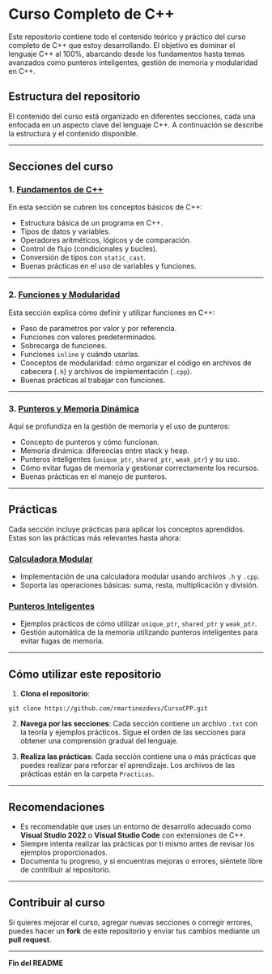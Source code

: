 # Curso Completo de C++

Este repositorio contiene todo el contenido teórico y práctico del curso completo de C++ que estoy desarrollando. El objetivo es dominar el lenguaje C++ al 100%, abarcando desde los fundamentos hasta temas avanzados como punteros inteligentes, gestión de memoria y modularidad en C++.

## Estructura del repositorio

El contenido del curso está organizado en diferentes secciones, cada una enfocada en un aspecto clave del lenguaje C++. A continuación se describe la estructura y el contenido disponible.

---

## Secciones del curso

### 1. [Fundamentos de C++](Seccion1_Fundamentos.txt)

En esta sección se cubren los conceptos básicos de C++:
- Estructura básica de un programa en C++.
- Tipos de datos y variables.
- Operadores aritméticos, lógicos y de comparación.
- Control de flujo (condicionales y bucles).
- Conversión de tipos con `static_cast`.
- Buenas prácticas en el uso de variables y funciones.

---

### 2. [Funciones y Modularidad](Seccion2_Funciones.txt)

Esta sección explica cómo definir y utilizar funciones en C++:
- Paso de parámetros por valor y por referencia.
- Funciones con valores predeterminados.
- Sobrecarga de funciones.
- Funciones `inline` y cuándo usarlas.
- Conceptos de modularidad: cómo organizar el código en archivos de cabecera (`.h`) y archivos de implementación (`.cpp`).
- Buenas prácticas al trabajar con funciones.

---

### 3. [Punteros y Memoria Dinámica](Seccion3_Punteros.txt)

Aquí se profundiza en la gestión de memoria y el uso de punteros:
- Concepto de punteros y cómo funcionan.
- Memoria dinámica: diferencias entre stack y heap.
- Punteros inteligentes (`unique_ptr`, `shared_ptr`, `weak_ptr`) y su uso.
- Cómo evitar fugas de memoria y gestionar correctamente los recursos.
- Buenas prácticas en el manejo de punteros.

---

## Prácticas

Cada sección incluye prácticas para aplicar los conceptos aprendidos. Estas son las prácticas más relevantes hasta ahora:

### [Calculadora Modular](Practicas_CalculadoraModular.txt)

- Implementación de una calculadora modular usando archivos `.h` y `.cpp`.
- Soporta las operaciones básicas: suma, resta, multiplicación y división.
  
### [Punteros Inteligentes](Practicas_PunterosInteligentes.txt)

- Ejemplos prácticos de cómo utilizar `unique_ptr`, `shared_ptr` y `weak_ptr`.
- Gestión automática de la memoria utilizando punteros inteligentes para evitar fugas de memoria.

---

## Cómo utilizar este repositorio

1. **Clona el repositorio**:
```
git clone https://github.com/rmartinezdevs/CursoCPP.git
```

2. **Navega por las secciones**: Cada sección contiene un archivo `.txt` con la teoría y ejemplos prácticos. Sigue el orden de las secciones para obtener una comprensión gradual del lenguaje.

3. **Realiza las prácticas**: Cada sección contiene una o más prácticas que puedes realizar para reforzar el aprendizaje. Los archivos de las prácticas están en la carpeta `Practicas`.

---

## Recomendaciones

- Es recomendable que uses un entorno de desarrollo adecuado como **Visual Studio 2022** o **Visual Studio Code** con extensiones de C++.
- Siempre intenta realizar las prácticas por ti mismo antes de revisar los ejemplos proporcionados.
- Documenta tu progreso, y si encuentras mejoras o errores, siéntete libre de contribuir al repositorio.

---

## Contribuir al curso

Si quieres mejorar el curso, agregar nuevas secciones o corregir errores, puedes hacer un **fork** de este repositorio y enviar tus cambios mediante un **pull request**.

---

**Fin del README**
